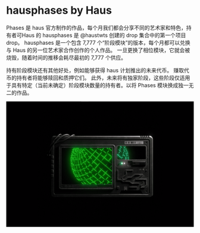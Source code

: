 # hausphases by Haus

Phases 是 haus 官方制作的作品，每个月我们都会分享不同的艺术家和特色，持有者可Haus 的 hausphases 是 @haustwts 创建的 drop 集合中的第一个项目 drop。 hausphases 是一个包含 7,777 个“阶段模块”的版本，每个月都可以兑换与 Haus 的另一位艺术家合作创作的个人作品。 一旦更换了相位模块，它就会被烧毁，随着时间的推移会耗尽最初的 7,777 个供应。

持有阶段模块还有其他好处，例如能够获得 haus 计划推出的未来代币。 赚取代币的持有者将能够赎回和质押它们。 此外，未来将有独家阶段，这些阶段仅适用于具有特定（当前未确定）阶段模块数量的持有者。以将 Phases 模块换成独一无二的作品。

![hausphasesbyhaus-dapp-collectibles-ethereum-image1_70a041ff16d65a52f85fabfeca6b437b](hausphasesbyhaus-dapp-collectibles-ethereum-image1_70a041ff16d65a52f85fabfeca6b437b.png)
